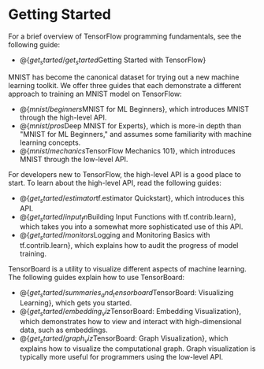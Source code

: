 # Getting Started

For a brief overview of TensorFlow programming fundamentals, see the following
guide:

  * @{$get_started/get_started$Getting Started with TensorFlow}

MNIST has become the canonical dataset for trying out a new machine learning
toolkit.  We offer three guides that each demonstrate a different approach
to training an MNIST model on TensorFlow:

  * @{$mnist/beginners$MNIST for ML Beginners}, which introduces MNIST through
    the high-level API.
  * @{$mnist/pros$Deep MNIST for Experts}, which is more-in depth than
    "MNIST for ML Beginners," and assumes some familiarity with machine
    learning concepts.
  * @{$mnist/mechanics$TensorFlow Mechanics 101}, which introduces MNIST through
    the low-level API.

For developers new to TensorFlow, the high-level API is a good place to start.
To learn about the high-level API, read the following guides:

  * @{$get_started/estimator$tf.estimator Quickstart}, which introduces this
    API.
  * @{$get_started/input_fn$Building Input Functions with tf.contrib.learn},
    which takes you into a somewhat more sophisticated use of this API.
  * @{$get_started/monitors$Logging and Monitoring Basics with tf.contrib.learn},
    which explains how to audit the progress of model training.

TensorBoard is a utility to visualize different aspects of machine learning.
The following guides explain how to use TensorBoard:

  * @{$get_started/summaries_and_tensorboard$TensorBoard: Visualizing Learning},
    which gets you started.
  * @{$get_started/embedding_viz$TensorBoard: Embedding Visualization}, which
    demonstrates how to view and interact with high-dimensional data, such as
    embeddings.
  * @{$get_started/graph_viz$TensorBoard: Graph Visualization}, which explains
    how to visualize the computational graph.  Graph visualization is typically
    more useful for programmers using the low-level API.

